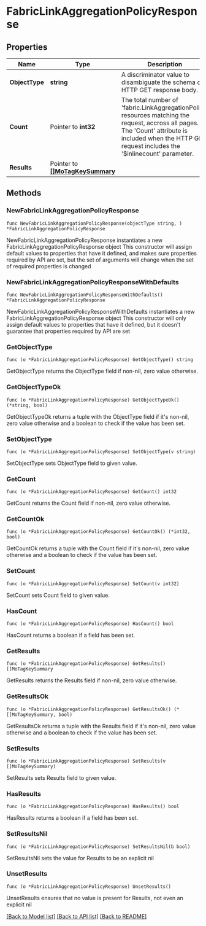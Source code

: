 # FabricLinkAggregationPolicyResponse

## Properties

Name | Type | Description | Notes
------------ | ------------- | ------------- | -------------
**ObjectType** | **string** | A discriminator value to disambiguate the schema of a HTTP GET response body. | 
**Count** | Pointer to **int32** | The total number of &#39;fabric.LinkAggregationPolicy&#39; resources matching the request, accross all pages. The &#39;Count&#39; attribute is included when the HTTP GET request includes the &#39;$inlinecount&#39; parameter. | [optional] 
**Results** | Pointer to [**[]MoTagKeySummary**](MoTagKeySummary.md) |  | [optional] 

## Methods

### NewFabricLinkAggregationPolicyResponse

`func NewFabricLinkAggregationPolicyResponse(objectType string, ) *FabricLinkAggregationPolicyResponse`

NewFabricLinkAggregationPolicyResponse instantiates a new FabricLinkAggregationPolicyResponse object
This constructor will assign default values to properties that have it defined,
and makes sure properties required by API are set, but the set of arguments
will change when the set of required properties is changed

### NewFabricLinkAggregationPolicyResponseWithDefaults

`func NewFabricLinkAggregationPolicyResponseWithDefaults() *FabricLinkAggregationPolicyResponse`

NewFabricLinkAggregationPolicyResponseWithDefaults instantiates a new FabricLinkAggregationPolicyResponse object
This constructor will only assign default values to properties that have it defined,
but it doesn't guarantee that properties required by API are set

### GetObjectType

`func (o *FabricLinkAggregationPolicyResponse) GetObjectType() string`

GetObjectType returns the ObjectType field if non-nil, zero value otherwise.

### GetObjectTypeOk

`func (o *FabricLinkAggregationPolicyResponse) GetObjectTypeOk() (*string, bool)`

GetObjectTypeOk returns a tuple with the ObjectType field if it's non-nil, zero value otherwise
and a boolean to check if the value has been set.

### SetObjectType

`func (o *FabricLinkAggregationPolicyResponse) SetObjectType(v string)`

SetObjectType sets ObjectType field to given value.


### GetCount

`func (o *FabricLinkAggregationPolicyResponse) GetCount() int32`

GetCount returns the Count field if non-nil, zero value otherwise.

### GetCountOk

`func (o *FabricLinkAggregationPolicyResponse) GetCountOk() (*int32, bool)`

GetCountOk returns a tuple with the Count field if it's non-nil, zero value otherwise
and a boolean to check if the value has been set.

### SetCount

`func (o *FabricLinkAggregationPolicyResponse) SetCount(v int32)`

SetCount sets Count field to given value.

### HasCount

`func (o *FabricLinkAggregationPolicyResponse) HasCount() bool`

HasCount returns a boolean if a field has been set.

### GetResults

`func (o *FabricLinkAggregationPolicyResponse) GetResults() []MoTagKeySummary`

GetResults returns the Results field if non-nil, zero value otherwise.

### GetResultsOk

`func (o *FabricLinkAggregationPolicyResponse) GetResultsOk() (*[]MoTagKeySummary, bool)`

GetResultsOk returns a tuple with the Results field if it's non-nil, zero value otherwise
and a boolean to check if the value has been set.

### SetResults

`func (o *FabricLinkAggregationPolicyResponse) SetResults(v []MoTagKeySummary)`

SetResults sets Results field to given value.

### HasResults

`func (o *FabricLinkAggregationPolicyResponse) HasResults() bool`

HasResults returns a boolean if a field has been set.

### SetResultsNil

`func (o *FabricLinkAggregationPolicyResponse) SetResultsNil(b bool)`

 SetResultsNil sets the value for Results to be an explicit nil

### UnsetResults
`func (o *FabricLinkAggregationPolicyResponse) UnsetResults()`

UnsetResults ensures that no value is present for Results, not even an explicit nil

[[Back to Model list]](../README.md#documentation-for-models) [[Back to API list]](../README.md#documentation-for-api-endpoints) [[Back to README]](../README.md)


